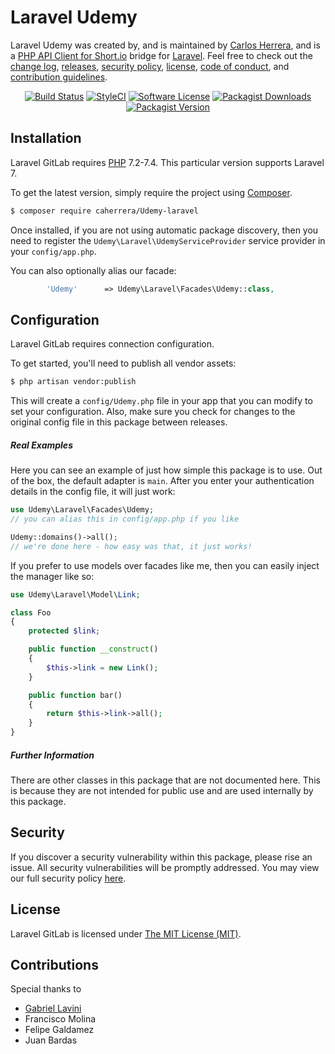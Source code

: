 Laravel Udemy
==============

Laravel Udemy was created by, and is maintained by [Carlos Herrera](https://github.com/caherrera), and is a [PHP API Client for Short.io](https://short.io) bridge for [Laravel](http://laravel.com). Feel free to check out the [change log](CHANGELOG.md), [releases](https://github.com/caherrera/Udemy-laravel/releases), [security policy](https://github.com/caherrera/Udemy-laravel/security/policy), [license](LICENSE), [code of conduct](.github/CODE_OF_CONDUCT.md), and [contribution guidelines](.github/CONTRIBUTING.md).

<p align="center">
<a href="https://github.com/caherrera/Udemy-laravel/actions?query=workflow%3ATests"><img src="https://img.shields.io/github/workflow/status/caherrera/Udemy-laravel/Tests?label=Tests&style=flat-square" alt="Build Status"></img></a>
<a href="https://github.styleci.io/repos/279953049?branch=master"><img src="https://github.styleci.io/repos/279953049/shield?branch=master" alt="StyleCI"></a>
<a href="LICENSE"><img src="https://img.shields.io/badge/license-MIT-brightgreen?style=flat-square" alt="Software License"></img></a>
<a href="https://packagist.org/packages/caherrera/Udemy-laravel"><img alt="Packagist Downloads" src="https://img.shields.io/packagist/dt/caherrera/Udemy-laravel"></a>
<a href="https://packagist.org/packages/caherrera/Udemy-laravel"><img alt="Packagist Version" src="https://img.shields.io/packagist/v/caherrera/Udemy-laravel"></a>
</p>


## Installation

Laravel GitLab requires [PHP](https://php.net) 7.2-7.4. This particular version supports Laravel 7.

To get the latest version, simply require the project using [Composer](https://getcomposer.org). 

```bash
$ composer require caherrera/Udemy-laravel
```

Once installed, if you are not using automatic package discovery, then you need to register the `Udemy\Laravel\UdemyServiceProvider` service provider in your `config/app.php`.

You can also optionally alias our facade:

```php
        'Udemy'      => Udemy\Laravel\Facades\Udemy::class,
```


## Configuration

Laravel GitLab requires connection configuration.

To get started, you'll need to publish all vendor assets:

```bash
$ php artisan vendor:publish
```

This will create a `config/Udemy.php` file in your app that you can modify to set your configuration. Also, make sure you check for changes to the original config file in this package between releases.

##### Real Examples

Here you can see an example of just how simple this package is to use. Out of the box, the default adapter is `main`. After you enter your authentication details in the config file, it will just work:

```php
use Udemy\Laravel\Facades\Udemy;
// you can alias this in config/app.php if you like

Udemy::domains()->all();
// we're done here - how easy was that, it just works!
```

If you prefer to use models over facades like me, then you can easily inject the manager like so:

```php
use Udemy\Laravel\Model\Link;

class Foo
{
    protected $link;

    public function __construct()
    {
        $this->link = new Link();
    }

    public function bar()
    {
        return $this->link->all();
    }
}


```

##### Further Information

There are other classes in this package that are not documented here. This is because they are not intended for public use and are used internally by this package.

## Security

If you discover a security vulnerability within this package, please rise an issue. All security vulnerabilities will be promptly addressed. You may view our full security policy [here](https://github.com/caherrera/Udemy-laravel/security/policy).


## License

Laravel GitLab is licensed under [The MIT License (MIT)](LICENSE).

## Contributions
Special thanks to 

* [Gabriel Lavini](https://github.com/glavini/)
* Francisco Molina
* Felipe Galdamez
* Juan Bardas

